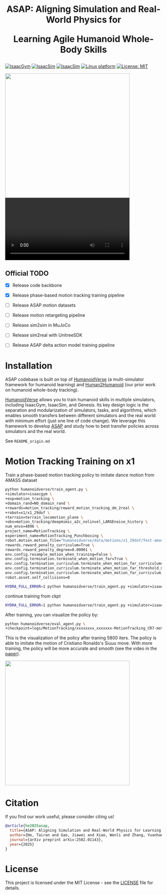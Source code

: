 <h1 align="center"> ASAP: Aligning Simulation and Real-World Physics for 

Learning Agile Humanoid Whole-Body Skills </h1>


[![IsaacGym](https://img.shields.io/badge/IsaacGym-Preview4-b.svg)](https://developer.nvidia.com/isaac-gym) [![IsaacSim](https://img.shields.io/badge/IsaacSim-4.2.0-b.svg)](https://docs.isaacsim.omniverse.nvidia.com/4.2.0/index.html) [![IsaacSim](https://img.shields.io/badge/Genesis-0.2.1-b.svg)](https://docs.isaacsim.omniverse.nvidia.com/4.2.0/index.html) [![Linux platform](https://img.shields.io/badge/Platform-linux--64-orange.svg)](https://ubuntu.com/blog/tag/22-04-lts) [![License: MIT](https://img.shields.io/badge/License-MIT-yellow.svg)]()


<img src="https://agile.human2humanoid.com/static/images/asap-preview-gif-480P.gif" width="400px"/>
<video width="400px" controls>
  <source src="asset/walk_with_arm.mp4" type="video/mp4">
</video>

</div>

## Official TODO
- [x] Release code backbone
- [x] Release phase-based motion tracking training pipeline
- [ ] Release ASAP motion datasets
- [ ] Release motion retargeting pipeline
- [ ] Release sim2sim in MuJoCo
- [ ] Release sim2real with UnitreeSDK
- [ ] Release ASAP delta action model training pipeline


# Installation

ASAP codebase is built on top of [HumanoidVerse](https://github.com/LeCAR-Lab/HumanoidVerse) (a multi-simulator framework for humanoid learning) and [Human2Humanoid](https://github.com/LeCAR-Lab/human2humanoid) (our prior work on humanoid whole-body tracking).

[HumanoidVerse](https://github.com/LeCAR-Lab/HumanoidVerse) allows you to train humanoid skills in multiple simulators, including IsaacGym, IsaacSim, and Genesis. Its key design logic is the separation and modularization of simulators, tasks, and algorithms, which enables smooth transfers between different simulators and the real world with minimum effort (just one line of code change). We leverage this framework to develop [ASAP](https://agile.human2humanoid.com/) and study how to best transfer policies across simulators and the real world.

See `README_origin.md`


# Motion Tracking Training on x1

Train a phase-based motion tracking policy to imitate dance motion from AMASS dataset

```bash
python humanoidverse/train_agent.py \
+simulator=isaacgym \
+exp=motion_tracking \
+domain_rand=NO_domain_rand \
+rewards=motion_tracking/reward_motion_tracking_dm_2real \
+robot=x1/x1_29dof \
+terrain=terrain_locomotion_plane \
+obs=motion_tracking/deepmimic_a2c_nolinvel_LARGEnoise_history \
num_envs=4096 \
project_name=MotionTracking \
experiment_name=MotionTracking_Punchboxing \
robot.motion.motion_file="humanoidverse/data/motions/x1_29dof/Test-amass-dance/singles/0-Transitions_mocap_mazen_c3d_punchboxing_walk_poses.pkl" \
rewards.reward_penalty_curriculum=True \
rewards.reward_penalty_degree=0.00001 \
env.config.resample_motion_when_training=False \
env.config.termination.terminate_when_motion_far=True \
env.config.termination_curriculum.terminate_when_motion_far_curriculum=True \
env.config.termination_curriculum.terminate_when_motion_far_threshold_min=0.3 \
env.config.termination_curriculum.terminate_when_motion_far_curriculum_degree=0.000025 \
robot.asset.self_collisions=0
```

```bash
HYDRA_FULL_ERROR=1 python humanoidverse/train_agent.py +simulator=isaacgym +exp=motion_tracking +domain_rand=NO_domain_rand +rewards=motion_tracking/reward_motion_tracking_dm_2real +robot=x1/x1_29dof +terrain=terrain_locomotion_plane +obs=motion_tracking/deepmimic_a2c_nolinvel_LARGEnoise_history num_envs=4096 project_name=MotionTracking experiment_name=MotionTracking_Punchboxing robot.motion.motion_file="humanoidverse/data/motions/x1_29dof/Test-amass-dance/0-Transitions_mocap_mazen_c3d_punchboxing_walk_poses.pkl" rewards.reward_penalty_curriculum=True rewards.reward_penalty_degree=0.00001 env.config.resample_motion_when_training=False env.config.termination.terminate_when_motion_far=True env.config.termination_curriculum.terminate_when_motion_far_curriculum=True env.config.termination_curriculum.terminate_when_motion_far_threshold_min=0.3 env.config.termination_curriculum.terminate_when_motion_far_curriculum_degree=0.000025 robot.asset.self_collisions=0
```

continue training from ckpt
```bash
HYDRA_FULL_ERROR=1 python humanoidverse/train_agent.py +simulator=isaacgym +exp=motion_tracking +domain_rand=NO_domain_rand +rewards=motion_tracking/reward_motion_tracking_dm_2real +robot=x1/x1_29dof +terrain=terrain_locomotion_plane +obs=motion_tracking/deepmimic_a2c_nolinvel_LARGEnoise_history +checkpoint=logs/MotionTracking/20250422_114106-MotionTracking_Punchboxing_Leftleg-motion_tracking-x1/model_4000.pt  num_envs=4096 project_name=MotionTracking experiment_name=MotionTracking_Punchboxing_Leftleg robot.motion.motion_file="humanoidverse/data/motions/x1_29dof/Test-amass-dance/0-Transitions_mocap_mazen_c3d_punchboxing_walk_poses.pkl" rewards.reward_penalty_curriculum=True rewards.reward_penalty_degree=0.00001 env.config.resample_motion_when_training=False env.config.termination.terminate_when_motion_far=True env.config.termination_curriculum.terminate_when_motion_far_curriculum=True env.config.termination_curriculum.terminate_when_motion_far_threshold_min=0.3 env.config.termination_curriculum.terminate_when_motion_far_curriculum_degree=0.000025 robot.asset.self_collisions=0
```

After training, you can visualize the policy by:
```bash
python humanoidverse/eval_agent.py \
+checkpoint=logs/MotionTracking/xxxxxxxx_xxxxxxx-MotionTracking_CR7-motion_tracking-g1_29dof_anneal_23dof/model_5800.pt
```

This is the visualization of the policy after traning 5800 iters. The policy is able to imitate the motion of Cristiano Ronaldo's Siuuu move. With more training, the policy will be more accurate and smooth (see the video in the [paper](https://arxiv.org/pdf/2502.01143)).

<img src="imgs/motion_tracking_5800.gif" width="400px"/>

# Citation
If you find our work useful, please consider citing us!

```bibtex
@article{he2025asap,
  title={ASAP: Aligning Simulation and Real-World Physics for Learning Agile Humanoid Whole-Body Skills},
  author={He, Tairan and Gao, Jiawei and Xiao, Wenli and Zhang, Yuanhang and Wang, Zi and Wang, Jiashun and Luo, Zhengyi and He, Guanqi and Sobanbabu, Nikhil and Pan, Chaoyi and Yi, Zeji and Qu, Guannan and Kitani, Kris and Hodgins, Jessica and Fan, Linxi "Jim" and Zhu, Yuke and Liu, Changliu and Shi, Guanya},
  journal={arXiv preprint arXiv:2502.01143},
  year={2025}
}
```

# License

This project is licensed under the MIT License - see the [LICENSE](LICENSE) file for details.

